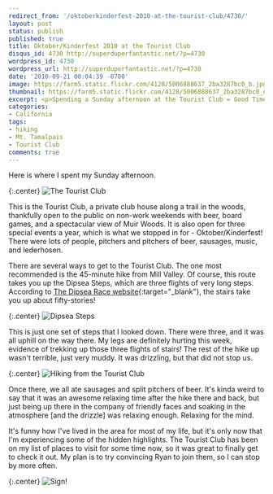 ```yaml
---
redirect_from: '/oktoberkinderfest-2010-at-the-tourist-club/4730/'
layout: post
status: publish
published: true
title: Oktober/Kinderfest 2010 at the Tourist Club
disqus_id: 4730 http://superduperfantastic.net/?p=4730
wordpress_id: 4730
wordpress_url: http://superduperfantastic.net/?p=4730
date: '2010-09-21 00:04:39 -0700'
image: https://farm5.static.flickr.com/4128/5006888637_2ba3287bc0_b.jpg
thumbnail: https://farm5.static.flickr.com/4128/5006888637_2ba3287bc0_q.jpg
excerpt: <p>Spending a Sunday afternoon at the Tourist Club = Good Times!</p>
categories:
- California
tags:
- hiking
- Mt. Tamalpais
- Tourist Club
comments: true
---
```

Here is where I spent my Sunday afternoon.

{:.center}
![](https://farm5.static.flickr.com/4128/5006888637_2ba3287bc0_b.jpg "The Tourist Club")

This is the Tourist Club, a private club house along a trail in the woods, thankfully open to the public on non-work weekends with beer, board games, and a spectacular view of Muir Woods. It is also open for three special events a year, which is what we stopped in for - Oktober/Kinderfest! There were lots of people, pitchers and pitchers of beer, sausages, music, and lederhosen.

There are several ways to get to the Tourist Club. The one most recommended is the 45-minute hike from Mill Valley. Of course, this route takes you up the Dipsea Steps, which are three flights of very long steps. According to [The Dipsea Race website](http://www.dipsea.org/course.html){:target="_blank"}, the stairs take you up about fifty-stories!

{:.center}
![](https://farm5.static.flickr.com/4111/5007499474_c51a0f83ff_b.jpg "Dipsea Steps")

This is just one set of steps that I looked down. There were three, and it was all uphill on the way there. My legs are definitely hurting this week, evidence of trekking up those three flights of stairs! The rest of the hike up wasn't terrible, just very muddy. It was drizzling, but that did not stop us.

{:.center}
![](https://farm5.static.flickr.com/4109/5006889007_2321d0d362_b.jpg "Hiking from the Tourist Club")

Once there, we all ate sausages and split pitchers of beer. It's kinda weird to say that it was an awesome relaxing time after the hike there and back, but just being up there in the company of friendly faces and soaking in the atmosphere [and the drizzle] was relaxing enough. Relaxing for the mind.

It's funny how I've lived in the area for most of my life, but it's only now that I'm experiencing some of the hidden highlights. The Tourist Club has been on my list of places to visit for some time now, so it was great to finally get to check it out. My plan is to try convincing Ryan to join them, so I can stop by more often.

{:.center}
![](https://farm5.static.flickr.com/4108/5006878403_0276e86fc9.jpg "Sign!")